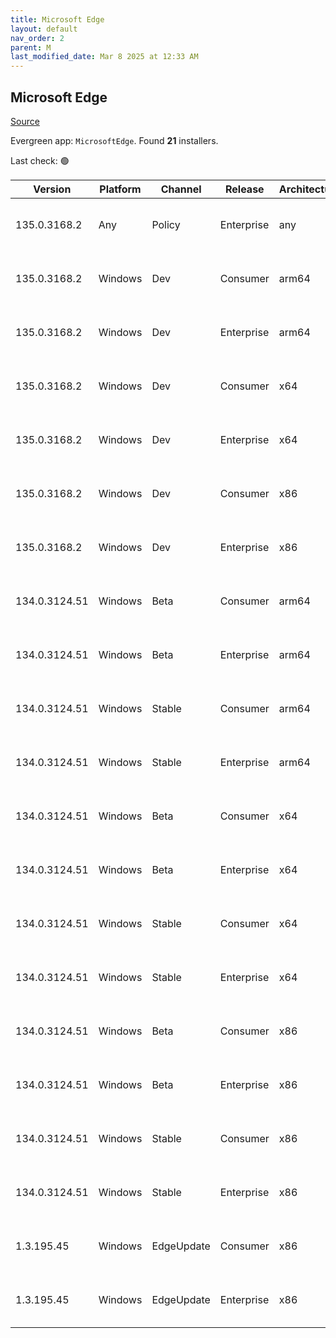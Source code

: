 ```yaml
---
title: Microsoft Edge
layout: default
nav_order: 2
parent: M
last_modified_date: Mar 8 2025 at 12:33 AM
---
```


## Microsoft Edge

[Source](https://www.microsoft.com/edge)

Evergreen app: `MicrosoftEdge`. Found **21** installers.

Last check: 🟢

| Version       | Platform | Channel    | Release    | Architecture | Hash                                                             | URI                                                                                                                                                                                                                                                                                                                      |
| ------------- | -------- | ---------- | ---------- | ------------ | ---------------------------------------------------------------- | ------------------------------------------------------------------------------------------------------------------------------------------------------------------------------------------------------------------------------------------------------------------------------------------------------------------------ |
| 135.0.3168.2  | Any      | Policy     | Enterprise | any          | 0F3A5A3C50905EBD99BD02C21CFD1F546BAC5E925361FF84BAFB73B5CD566EA3 | [https://msedge.sf.dl.delivery.mp.microsoft.com/filestreamingservice/files/57e3bc08-f6b4-452b-b1f4-b3e25c84519c/MicrosoftEdgePolicyTemplates.cab](https://msedge.sf.dl.delivery.mp.microsoft.com/filestreamingservice/files/57e3bc08-f6b4-452b-b1f4-b3e25c84519c/MicrosoftEdgePolicyTemplates.cab)                       |
| 135.0.3168.2  | Windows  | Dev        | Consumer   | arm64        | F702CAF4EED70955683907D49B250B453095440DE3D96FD5D84DC93CC1023400 | [https://msedge.sf.dl.delivery.mp.microsoft.com/filestreamingservice/files/6b067f79-31f1-4887-b8ba-b618d4d83881/MicrosoftEdgeDevEnterpriseARM64.msi](https://msedge.sf.dl.delivery.mp.microsoft.com/filestreamingservice/files/6b067f79-31f1-4887-b8ba-b618d4d83881/MicrosoftEdgeDevEnterpriseARM64.msi)                 |
| 135.0.3168.2  | Windows  | Dev        | Enterprise | arm64        | F702CAF4EED70955683907D49B250B453095440DE3D96FD5D84DC93CC1023400 | [https://msedge.sf.dl.delivery.mp.microsoft.com/filestreamingservice/files/6b067f79-31f1-4887-b8ba-b618d4d83881/MicrosoftEdgeDevEnterpriseARM64.msi](https://msedge.sf.dl.delivery.mp.microsoft.com/filestreamingservice/files/6b067f79-31f1-4887-b8ba-b618d4d83881/MicrosoftEdgeDevEnterpriseARM64.msi)                 |
| 135.0.3168.2  | Windows  | Dev        | Consumer   | x64          | 7A8403893CA8343CA01D94A98F3D6FFA40F205EE977FEAB49A577B8855D94006 | [https://msedge.sf.dl.delivery.mp.microsoft.com/filestreamingservice/files/0066a4be-28d9-46ca-90a3-fdcd2deca1fb/MicrosoftEdgeDevEnterpriseX64.msi](https://msedge.sf.dl.delivery.mp.microsoft.com/filestreamingservice/files/0066a4be-28d9-46ca-90a3-fdcd2deca1fb/MicrosoftEdgeDevEnterpriseX64.msi)                     |
| 135.0.3168.2  | Windows  | Dev        | Enterprise | x64          | 7A8403893CA8343CA01D94A98F3D6FFA40F205EE977FEAB49A577B8855D94006 | [https://msedge.sf.dl.delivery.mp.microsoft.com/filestreamingservice/files/0066a4be-28d9-46ca-90a3-fdcd2deca1fb/MicrosoftEdgeDevEnterpriseX64.msi](https://msedge.sf.dl.delivery.mp.microsoft.com/filestreamingservice/files/0066a4be-28d9-46ca-90a3-fdcd2deca1fb/MicrosoftEdgeDevEnterpriseX64.msi)                     |
| 135.0.3168.2  | Windows  | Dev        | Consumer   | x86          | E92F411DAEDBB0F9BB4BB31EFBB92C0E8818CDECF968820EE31109CD7B67D597 | [https://msedge.sf.dl.delivery.mp.microsoft.com/filestreamingservice/files/5a627e55-c92b-4cbb-9d3e-a006ccaa9026/MicrosoftEdgeDevEnterpriseX86.msi](https://msedge.sf.dl.delivery.mp.microsoft.com/filestreamingservice/files/5a627e55-c92b-4cbb-9d3e-a006ccaa9026/MicrosoftEdgeDevEnterpriseX86.msi)                     |
| 135.0.3168.2  | Windows  | Dev        | Enterprise | x86          | E92F411DAEDBB0F9BB4BB31EFBB92C0E8818CDECF968820EE31109CD7B67D597 | [https://msedge.sf.dl.delivery.mp.microsoft.com/filestreamingservice/files/5a627e55-c92b-4cbb-9d3e-a006ccaa9026/MicrosoftEdgeDevEnterpriseX86.msi](https://msedge.sf.dl.delivery.mp.microsoft.com/filestreamingservice/files/5a627e55-c92b-4cbb-9d3e-a006ccaa9026/MicrosoftEdgeDevEnterpriseX86.msi)                     |
| 134.0.3124.51 | Windows  | Beta       | Consumer   | arm64        | D79DAF69954977AF0B17C99977328A9E57042ADE9ED1CDBCEEB5A92EE4367453 | [https://msedge.sf.dl.delivery.mp.microsoft.com/filestreamingservice/files/5e081fdf-4bd9-40d6-aae9-84748473c9f4/MicrosoftEdgeBetaEnterpriseARM64.msi](https://msedge.sf.dl.delivery.mp.microsoft.com/filestreamingservice/files/5e081fdf-4bd9-40d6-aae9-84748473c9f4/MicrosoftEdgeBetaEnterpriseARM64.msi)               |
| 134.0.3124.51 | Windows  | Beta       | Enterprise | arm64        | D79DAF69954977AF0B17C99977328A9E57042ADE9ED1CDBCEEB5A92EE4367453 | [https://msedge.sf.dl.delivery.mp.microsoft.com/filestreamingservice/files/5e081fdf-4bd9-40d6-aae9-84748473c9f4/MicrosoftEdgeBetaEnterpriseARM64.msi](https://msedge.sf.dl.delivery.mp.microsoft.com/filestreamingservice/files/5e081fdf-4bd9-40d6-aae9-84748473c9f4/MicrosoftEdgeBetaEnterpriseARM64.msi)               |
| 134.0.3124.51 | Windows  | Stable     | Consumer   | arm64        | 83CE8BE2B7EE083ADE2B5AB2A3582767FDC26E94F792EA8F9889EC7FEF2414FB | [https://msedge.sf.dl.delivery.mp.microsoft.com/filestreamingservice/files/70be34bf-fe54-4a9d-af6e-da49cf555720/MicrosoftEdgeEnterpriseARM64.msi](https://msedge.sf.dl.delivery.mp.microsoft.com/filestreamingservice/files/70be34bf-fe54-4a9d-af6e-da49cf555720/MicrosoftEdgeEnterpriseARM64.msi)                       |
| 134.0.3124.51 | Windows  | Stable     | Enterprise | arm64        | 83CE8BE2B7EE083ADE2B5AB2A3582767FDC26E94F792EA8F9889EC7FEF2414FB | [https://msedge.sf.dl.delivery.mp.microsoft.com/filestreamingservice/files/70be34bf-fe54-4a9d-af6e-da49cf555720/MicrosoftEdgeEnterpriseARM64.msi](https://msedge.sf.dl.delivery.mp.microsoft.com/filestreamingservice/files/70be34bf-fe54-4a9d-af6e-da49cf555720/MicrosoftEdgeEnterpriseARM64.msi)                       |
| 134.0.3124.51 | Windows  | Beta       | Consumer   | x64          | 31D46F8E4FE4509EF7AB627E94762DCA36E7ACD0A6609BC60F16EC8F10BF3188 | [https://msedge.sf.dl.delivery.mp.microsoft.com/filestreamingservice/files/2a6703a9-6e5e-4fad-8557-f870782a32fc/MicrosoftEdgeBetaEnterpriseX64.msi](https://msedge.sf.dl.delivery.mp.microsoft.com/filestreamingservice/files/2a6703a9-6e5e-4fad-8557-f870782a32fc/MicrosoftEdgeBetaEnterpriseX64.msi)                   |
| 134.0.3124.51 | Windows  | Beta       | Enterprise | x64          | 31D46F8E4FE4509EF7AB627E94762DCA36E7ACD0A6609BC60F16EC8F10BF3188 | [https://msedge.sf.dl.delivery.mp.microsoft.com/filestreamingservice/files/2a6703a9-6e5e-4fad-8557-f870782a32fc/MicrosoftEdgeBetaEnterpriseX64.msi](https://msedge.sf.dl.delivery.mp.microsoft.com/filestreamingservice/files/2a6703a9-6e5e-4fad-8557-f870782a32fc/MicrosoftEdgeBetaEnterpriseX64.msi)                   |
| 134.0.3124.51 | Windows  | Stable     | Consumer   | x64          | 33D86DCFBB76D7458C28BEE411B2B4F91F3810FA87249D7D10180597F9B3AA04 | [https://msedge.sf.dl.delivery.mp.microsoft.com/filestreamingservice/files/4a49d06a-0c3c-4c92-b6da-27eabc0cbb0a/MicrosoftEdgeEnterpriseX64.msi](https://msedge.sf.dl.delivery.mp.microsoft.com/filestreamingservice/files/4a49d06a-0c3c-4c92-b6da-27eabc0cbb0a/MicrosoftEdgeEnterpriseX64.msi)                           |
| 134.0.3124.51 | Windows  | Stable     | Enterprise | x64          | 33D86DCFBB76D7458C28BEE411B2B4F91F3810FA87249D7D10180597F9B3AA04 | [https://msedge.sf.dl.delivery.mp.microsoft.com/filestreamingservice/files/4a49d06a-0c3c-4c92-b6da-27eabc0cbb0a/MicrosoftEdgeEnterpriseX64.msi](https://msedge.sf.dl.delivery.mp.microsoft.com/filestreamingservice/files/4a49d06a-0c3c-4c92-b6da-27eabc0cbb0a/MicrosoftEdgeEnterpriseX64.msi)                           |
| 134.0.3124.51 | Windows  | Beta       | Consumer   | x86          | AF5D752F638ABC86838AE806CEC760B6842D01B812DC77EE2A05BEF45A89AD52 | [https://msedge.sf.dl.delivery.mp.microsoft.com/filestreamingservice/files/77c5e5a8-8ec1-4b3f-a19b-4272451d0d8c/MicrosoftEdgeBetaEnterpriseX86.msi](https://msedge.sf.dl.delivery.mp.microsoft.com/filestreamingservice/files/77c5e5a8-8ec1-4b3f-a19b-4272451d0d8c/MicrosoftEdgeBetaEnterpriseX86.msi)                   |
| 134.0.3124.51 | Windows  | Beta       | Enterprise | x86          | AF5D752F638ABC86838AE806CEC760B6842D01B812DC77EE2A05BEF45A89AD52 | [https://msedge.sf.dl.delivery.mp.microsoft.com/filestreamingservice/files/77c5e5a8-8ec1-4b3f-a19b-4272451d0d8c/MicrosoftEdgeBetaEnterpriseX86.msi](https://msedge.sf.dl.delivery.mp.microsoft.com/filestreamingservice/files/77c5e5a8-8ec1-4b3f-a19b-4272451d0d8c/MicrosoftEdgeBetaEnterpriseX86.msi)                   |
| 134.0.3124.51 | Windows  | Stable     | Consumer   | x86          | 04F5BEAAB7F159BDCA386B11D48C898E88C474F95640AF51B316F3CCCD6E573B | [https://msedge.sf.dl.delivery.mp.microsoft.com/filestreamingservice/files/4c2f0bd7-8cb6-4c04-b20e-f3d95420a696/MicrosoftEdgeEnterpriseX86.msi](https://msedge.sf.dl.delivery.mp.microsoft.com/filestreamingservice/files/4c2f0bd7-8cb6-4c04-b20e-f3d95420a696/MicrosoftEdgeEnterpriseX86.msi)                           |
| 134.0.3124.51 | Windows  | Stable     | Enterprise | x86          | 04F5BEAAB7F159BDCA386B11D48C898E88C474F95640AF51B316F3CCCD6E573B | [https://msedge.sf.dl.delivery.mp.microsoft.com/filestreamingservice/files/4c2f0bd7-8cb6-4c04-b20e-f3d95420a696/MicrosoftEdgeEnterpriseX86.msi](https://msedge.sf.dl.delivery.mp.microsoft.com/filestreamingservice/files/4c2f0bd7-8cb6-4c04-b20e-f3d95420a696/MicrosoftEdgeEnterpriseX86.msi)                           |
| 1.3.195.45    | Windows  | EdgeUpdate | Consumer   | x86          | 700E5BB6A5A53998DC2A6489887959D4CEEAE9B9DE9D40519E5E339970800570 | [https://msedge.sf.dl.delivery.mp.microsoft.com/filestreamingservice/files/256d3512-b2cf-43c3-98cc-7dae2bb83622/MicrosoftEdgeUpdateSetup_X86_1.3.195.45.exe](https://msedge.sf.dl.delivery.mp.microsoft.com/filestreamingservice/files/256d3512-b2cf-43c3-98cc-7dae2bb83622/MicrosoftEdgeUpdateSetup_X86_1.3.195.45.exe) |
| 1.3.195.45    | Windows  | EdgeUpdate | Enterprise | x86          | 700E5BB6A5A53998DC2A6489887959D4CEEAE9B9DE9D40519E5E339970800570 | [https://msedge.sf.dl.delivery.mp.microsoft.com/filestreamingservice/files/256d3512-b2cf-43c3-98cc-7dae2bb83622/MicrosoftEdgeUpdateSetup_X86_1.3.195.45.exe](https://msedge.sf.dl.delivery.mp.microsoft.com/filestreamingservice/files/256d3512-b2cf-43c3-98cc-7dae2bb83622/MicrosoftEdgeUpdateSetup_X86_1.3.195.45.exe) |
